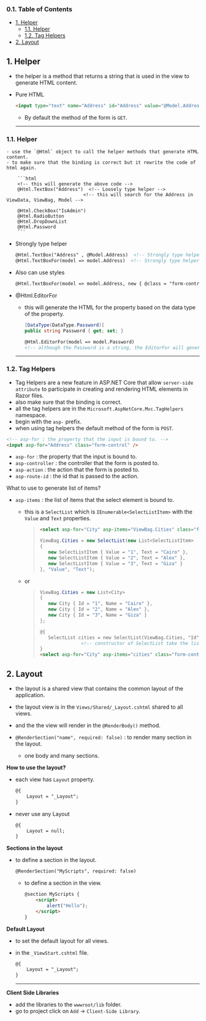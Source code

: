 ### 0.1. Table of Contents
- [1. Helper](#1-helper)
  - [1.1. Helper](#11-helper)
  - [1.2. Tag Helpers](#12-tag-helpers)
- [2. Layout](#2-layout)


## 1. Helper
- the helper is a method that returns a string that is used in the view to generate HTML content.


- Pure HTML
    ```html
    <input type="text" name="Address" id="Address" value="@Model.Address"/>
    ```
    - By default the method of the form is `GET`.

    ___

### 1.1. Helper
    - use the `@Html` object to call the helper methods that generate HTML content.
    - to make sure that the binding is correct but it rewrite the code of html again.
    
        ```html
        <!-- this will generate the above code -->
        @Html.TextBox("Address")  <!-- Loosely type helper -->
                                <!-- this will search for the Address in ViewData, ViewBag, Model -->
        
        @Html.CheckBox("IsAdmin")
        @Html.RadioButton
        @Html.DropDownList
        @Html.Password
        ```
  - Strongly type helper
      ```html
      @Html.TextBox("Address" , @Model.Address)  <!-- Strongly type helper -->
      @Html.TextBoxFor(model => model.Address)  <!-- Strongly type helper -->
      ```
  - Also can use styles
      ```html
      @Html.TextBoxFor(model => model.Address, new { @class = "form-control" })
      ```
  - @Html.EditorFor
      - this will generate the HTML for the property based on the data type of the property.
      
          ```csharp
          [DataType(DataType.Password)]
          public string Password { get; set; }
          ```
          ```html
          @Html.EditorFor(model => model.Password)
          <!-- although the Password is a string, the EditorFor will generate a password input. -->
          ```
    ___
### 1.2. Tag Helpers
- Tag Helpers are a new feature in ASP.NET Core that allow `server-side attribute` to participate in creating and rendering HTML elements in Razor files.
- also make sure that the binding is correct.
- all the tag helpers are in the `Microsoft.AspNetCore.Mvc.TagHelpers` namespace.
- begin with the `asp-` prefix.
- when using tag helpers the default method of the form is `POST`.
```html
<!-- asp-for : the property that the input is bound to. -->
<input asp-for="Address" class="form-control" />
```
- `asp-for` : the property that the input is bound to.
- `asp-controller` : the controller that the form is posted to.
- `asp-action` : the action that the form is posted to.
- `asp-route-id` : the id that is passed to the action.

What to use to generate list of items?
- `asp-items` : the list of items that the select element is bound to.
    
    - this is a `SelectList` which is `IEnumerable<SelectListItem>` with the `Value` and `Text` properties.
        
        >```html
        ><select asp-for="City" asp-items="ViewBag.Cities" class="form-control"></select>
        >```
        >```csharp
        >ViewBag.Cities = new SelectList(new List<SelectListItem>
        >{
        >    new SelectListItem { Value = "1", Text = "Cairo" },
        >    new SelectListItem { Value = "2", Text = "Alex" },
        >    new SelectListItem { Value = "3", Text = "Giza" }
        >}, "Value", "Text");
        >```
    - or
        >```csharp
        >ViewBag.Cities = new List<City>
        >{
        >    new City { Id = "1", Name = "Cairo" },
        >    new City { Id = "2", Name = "Alex" },
        >    new City { Id = "3", Name = "Giza" }
        >};
        >```
        >```html
        >@{
        >    SelectList cities = new SelectList(ViewBag.Cities, "Id", "Name");
        >                <!-- constructor of SelectList take the list, the value property, the text property -->
        >}
        ><select asp-for="City" asp-items="cities" class="form-control"></select>
        >```


## 2. Layout
- the layout is a shared view that contains the common layout of the application.

- the layout view is in the `Views/Shared/_Layout.cshtml` shared to all views.

- and the the view will render in the `@RenderBody()` method.
- `@RenderSection("name", required: false)` : to render many section in the layout.
  - one body and many sections.

**How to use the layout?**
- each view has `Layout` property.
   
    ```html
    @{
        Layout = "_Layout";
    }
    ```
- never use any Layout
   
    ```html
    @{
        Layout = null;
    }
    ```
**Sections in the layout**
- to define a section in the layout.
    ```html
    @RenderSection("MyScripts", required: false)
    ```
  
  - to define a section in the view.
  
    ```html
    @section MyScripts {
        <script>
            alert("Hello");
        </script>
    }
    ```
**Default Layout**
- to set the default layout for all views.
- in the `_ViewStart.cshtml` file.
    ```html
    @{
        Layout = "_Layout";
    }
    ```

    ___
**Client Side Libraries**
- add the libraries to the `wwwroot/lib` folder.
- go to project click on `Add` -> `Client-Side Library`.

